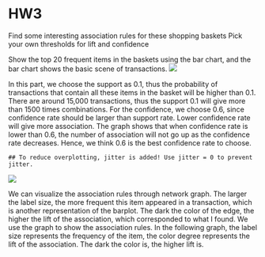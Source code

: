 HW3
================

Find some interesting association rules for these shopping baskets Pick your own thresholds for lift and confidence

Show the top 20 frequent items in the baskets using the bar chart, and the bar chart shows the basic scene of transactions. ![](HW4_files/figure-markdown_github/pressure-1.png)

In this part, we choose the support as 0.1, thus the probability of transactions that contain all these items in the basket will be higher than 0.1. There are around 15,000 transactions, thus the support 0.1 will give more than 1500 times combinations. For the confidence, we choose 0.6, since confidence rate should be larger than support rate. Lower confidence rate will give more association. The graph shows that when confidence rate is lower than 0.6, the number of association will not go up as the confidence rate decreases. Hence, we think 0.6 is the best confidence rate to choose.

    ## To reduce overplotting, jitter is added! Use jitter = 0 to prevent jitter.

![](HW4_files/figure-markdown_github/unnamed-chunk-5-1.png)

We can visualize the association rules through network graph. The larger the label size, the more frequent this item appeared in a transaction, which is another representation of the barplot. The dark the color of the edge, the higher the lift of the association, which corresponded to what I found. We use the graph to show the association rules. In the following graph, the label size represents the frequency of the item, the color degree represents the lift of the association. The dark the color is, the higher lift is.
